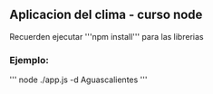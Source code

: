## Aplicacion del clima - curso node

Recuerden ejecutar '''npm install''' para las librerias

### Ejemplo:
'''
node ./app.js -d Aguascalientes
'''
